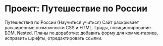 # Проект: Путешествие по России

Путешествия по России (Научиться учиться)
Сайт раскрывает расширенные позможности CSS  и HTML. Гриды, позиционирование. БЭМ, Nested.
Планы по доработке: добавить форму для комментариев, исправить шрифты, отредактировать ссылки.
